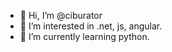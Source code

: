 - 👋 Hi, I’m @ciburator
- 👀 I’m interested in .net, js, angular.
- 🌱 I’m currently learning python.

<!---
ciburator/ciburator is a ✨ special ✨ repository because its `README.md` (this file) appears on your GitHub profile.
You can click the Preview link to take a look at your changes.
--->
